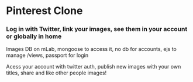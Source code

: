 <h1>Pinterest Clone</h1>

<h3>Log in with Twitter, link your images, see them in your account or globally in home</h3>
<p>Images DB on mLab, mongoose to access it, no db for accounts, ejs to manage /views, passport for login</p>
<p>Acess your account with twitter auth, publish new images with your own titles, share and like other people images!</p>
